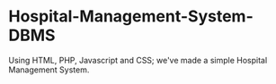 # Hospital-Management-System-DBMS
Using HTML, PHP, Javascript and CSS; we've made a simple Hospital Management System.
